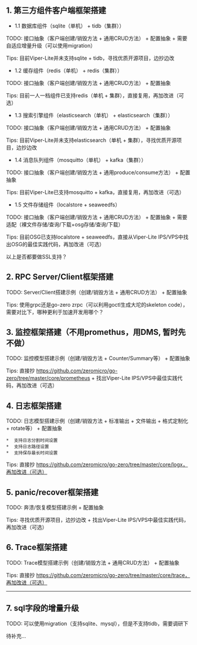 ## 1. 第三方组件客户端框架搭建

* 1.1 数据库组件（sqlite（单机） + tidb（集群））

TODO: 接口抽象（客户端创建/销毁方法 + 通用CRUD方法） + 配置抽象
    + 需要自适应增量升级（可以使用migration）

Tips: 目前Viper-Lite并未支持sqlite + tidb，寻找优质开源项目，边抄边改

* 1.2 缓存组件（redis（单机） + redis（集群））

TODO: 接口抽象（客户端创建/销毁方法 + 通用CRUD方法） + 配置抽象

Tips: 目前一人一档组件已支持redis（单机 + 集群），直接复用，再加改进（可选）

* 1.3 搜索引擎组件（elasticsearch（单机） + elasticsearch（集群））

TODO: 接口抽象（客户端创建/销毁方法 + 通用CRUD方法） + 配置抽象

Tips: 目前Viper-Lite并未支持elasticsearch（单机 + 集群），寻找优质开源项目，边抄边改

* 1.4 消息队列组件（mosquitto（单机） + kafka（集群））

TODO: 接口抽象（客户端创建/销毁方法 + 通用produce/consume方法） + 配置抽象

Tips: 目前Viper-Lite已支持mosquitto + kafka，直接复用，再加改进（可选）

* 1.5 文件存储组件（localstore + seaweedfs）

TODO: 接口抽象（客户端创建/销毁方法 + 通用CRUD方法） + 配置抽象
    + 需要适配（裸文件存储/查询/下载+osg存储/查询/下载）

Tips: 目前OSG已支持localstore + seaweedfs，直接从Viper-Lite IPS/VPS中找出OSG的最佳实践代码，再加改进（可选）

以上是否都要做SSL支持？

## 2. RPC Server/Client框架搭建

TODO: Server/Client搭建示例（创建/销毁方法 + 通用CRUD方法） + 配置抽象

Tips: 使用grpc还是go-zero zrpc（可以利用goctl生成大坨的skeleton code），需要对比下，哪种更利于加速开发用哪个？

## 3. 监控框架搭建（不用promethus，用DMS, 暂时先不做）

TODO: 监控模型搭建示例（创建/销毁方法 + Counter/Summary等） + 配置抽象

Tips: 直接抄 https://github.com/zeromicro/go-zero/tree/master/core/prometheus + 找出Viper-Lite IPS/VPS中最佳实践代码，再加改进（可选）

## 4. 日志框架搭建

TODO: 日志模型搭建示例（创建/销毁方法 + 标准输出 + 文件输出 + 格式定制化 + rotate等） + 配置抽象

    *  支持日志分割时间设置
    *  支持日志路径设置
    *  支持保存最长时间设置

Tips: 直接抄 https://github.com/zeromicro/go-zero/tree/master/core/logx，再加改进（可选）

## 5. panic/recover框架搭建

TODO: 奔溃/恢复模型搭建示例 + 配置抽象

Tips: 寻找优质开源项目，边抄边改 + 找出Viper-Lite IPS/VPS中最佳实践代码，再加改进（可选）

## 6. Trace框架搭建

TODO: Trace模型搭建示例（创建/销毁方法 + 通用CRUD方法） + 配置抽象

Tips: 直接抄 https://github.com/zeromicro/go-zero/tree/master/core/trace，再加改进（可选）

---

## 7. sql字段的增量升级
TODO: 可以使用migration（支持sqlite、mysql），但是不支持tidb，需要调研下

待补充...
